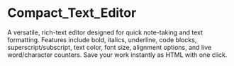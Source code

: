 # Compact_Text_Editor
A versatile, rich-text editor designed for quick note-taking and text formatting. Features include bold, italics, underline, code blocks, superscript/subscript, text color, font size, alignment options, and live word/character counters. Save your work instantly as HTML with one click.
